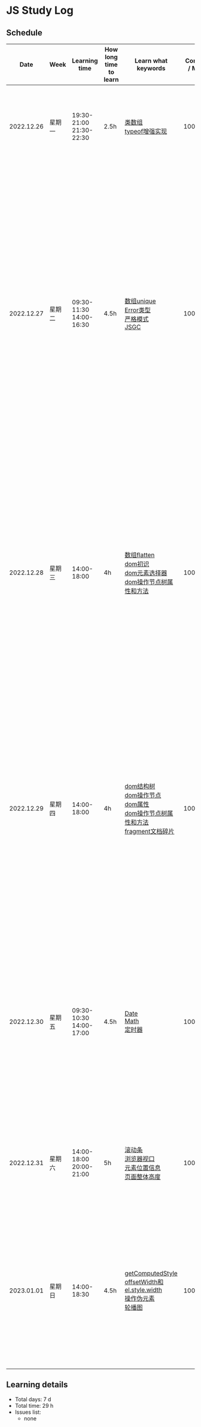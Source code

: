 # JS Study Log

## Schedule

<table>
    <thead align="center">
        <tr>
            <th>Date</th>
            <th width="80">Week</th>
            <th width="130">Learning time</th>
            <th width="80">How long time to learn</th>
            <th width="140">Learn what keywords</th>
            <th width="80">Completion / Mastery</th>
            <th>What you learned</th>
        </tr>
    </thead>
    <tbody>
        <tr>
            <td>2022.12.26</td>
            <td>星期一</td>
            <td>
              <span>19:30-21:00</span><br />
              <span>21:30-22:30</span>
            </td>
            <td>2.5h</td>
            <td>
              <a href="https://github.com/lxmob/blog/blob/main/js%2B%2B/array/class.array.html">类数组</a><br />
              <a href="https://github.com/lxmob/blog/blob/main/js%2B%2B/base/typeof.html">typeof增强实现</a>
            </td>
            <td>100%/100%</td>
            <td>
              <span>1、自定义类数组对象即可以是对象也可以是数组，通过继承数组原型对象上的方法，添加类数组对象length属性和对应下标属性</span><br />
              <span>2、常见的类数组有arguments，dom元素列表</span>
            </td>
        </tr>
        <tr>
            <td>2022.12.27</td>
            <td>星期二</td>
            <td>
              <span>09:30-11:30</span><br />
              <span>14:00-16:30</span>
            </td>
            <td>4.5h</td>
            <td>
              <a href="https://github.com/lxmob/blog/blob/main/js%2B%2B/array/array.unique.html">数组unique</a><br />
              <a href="https://github.com/lxmob/blog/blob/main/js%2B%2B/base/js.syntax.error.html">Error类型</a><br />
              <a href="https://github.com/lxmob/blog/blob/main/js%2B%2B/base/ECMA.html">严格模式</a><br />
              <a href="https://github.com/lxmob/blog/blob/main/js%2B%2B/base/js.gc.html">JSGC</a>
            </td>
            <td>100%/100%</td>
            <td>
              <span>1、数组去重多种方式：for循环结合splice方法实现、使用对象属性不重复的特性结合hasOwnProperty方法实现、es6的Set数据集合实现</span><br />
              <span>2、js错误类型分为6种：引用错误、类型错误、取值范围错误、语法错误、uri解析错误、eval错误</span><br />
              <span>3、使用try catch语法可以捕获代码块内发生的错误，throw关键字来抛出错误</span><br />
              <span>4、严格模式下不能使用 with 表达式、arguments.callee、函数名.caller、函数内this指向undefined，函数参数不能重复、声明变量必须使用var关键字、eval作用域声明的变量严格模式下无法访问</span><br />
              <span>5、js垃圾回收机制分为两种方式，标记清除和引用计数，大多浏览器采用标记清除的方式，低版本ie6使用引用计数形式，引用计数方式会导致循环引用问题使变量无法被释放，导致内存泄露</span>
            </td>
        </tr>
        <tr>
            <td>2022.12.28</td>
            <td>星期三</td>
            <td>
              <span>14:00-18:00</span>
            </td>
            <td>4h</td>
            <td>
              <a href="https://github.com/lxmob/blog/blob/main/js%2B%2B/array/array.unique.html">数组flatten</a><br />
              <a href="https://github.com/lxmob/blog/blob/main/js%2B%2B/dom/dom.html">dom初识</a><br />
              <a href="https://github.com/lxmob/blog/blob/main/js%2B%2B/dom/dom.selector.html">dom元素选择器</a><br />
              <a href="https://github.com/lxmob/blog/blob/main/js%2B%2B/base/js.gc.html">dom操作节点树属性和方法</a>
            </td>
            <td>100%/100%</td>
            <td>
              <span>1、js中的三种对象包含本地对象、内置对象、宿主对象</span><br />
              <span>2、dom是通过浏览器提供的一套方法表示或操作HTML和XML，它无法操作css样式，能改变元素的样式，是因为操作的是元素节点的属性style</span><br />
              <span>3、获取元素节点的方法包含get*一系列的方法还有html5新引入的web-api（querySelector、querySelectorAll）</span><br />
              <span>4、h5新引入的api相比较于get系列的优点是能够通过css选择器来获取对应的元素节点，缺点是性能差，不具备实时性存储的只是一块片段</span><br />
              <span>5、节点不等于元素，节点中包含元素节点，节点包含（元素、属性、文本、注释、document、fragement）</span>
            </td>
        </tr>
        <tr>
            <td>2022.12.29</td>
            <td>星期四</td>
            <td>
              <span>14:00-18:00</span>
            </td>
            <td>4h</td>
            <td>
              <a href="https://github.com/lxmob/blog/blob/main/js%2B%2B/dom/dom.proto.html">dom结构树</a><br />
              <a href="https://github.com/lxmob/blog/blob/main/js%2B%2B/dom/dom.operation.node.html">dom操作节点</a><br />
              <a href="https://github.com/lxmob/blog/blob/main/js%2B%2B/dom/dom.operation.attr.html">dom属性</a><br />
              <a href="https://github.com/lxmob/blog/blob/main/js%2B%2B/base/js.gc.html">dom操作节点树属性和方法</a><br />
              <a href="https://github.com/lxmob/blog/blob/main/js%2B%2B/dom/dom.fragment.html">fragment文档碎片</a>
            </td>
            <td>100%/100%</td>
            <td>
              <span>1、dom结构树中存在多个构造函数，每个构造函数创建各个dom元素节点，通过原型链链接各个节点，最终都继承于Object.prototype</span><br />
              <span>2、getElementById和getElementsByName特殊的方法，仅存在于Document.prototype身上</span><br />
              <span>3、appendChild的特殊性，能够动态增加和剪切元素节点</span><br />
              <span>4、removeChild的特殊性，删除的是当前的节点，而内存中的dom对象将保留，如果想彻底删除通过调用元素身上remove方法释放内存</span><br />
              <span>5、HTML5给元素新增的自定义属性data-*属性，保存在当前元素节点下dataset对象中</span><br />
              <span>6、文档碎片它的创建不存在dom节点树当中，暂存于内存当中，通过它可以解决回流的问题提升性能</span>
            </td>
        </tr>
        <tr>
            <td>2022.12.30</td>
            <td>星期五</td>
            <td>
              <span>09:30-10:30</span><br />
              <span>14:00-17:00</span>
            </td>
            <td>4.5h</td>
            <td>
              <a href="https://github.com/lxmob/blog/blob/main/js%2B%2B/other/date.html">Date</a><br />
              <a href="https://github.com/lxmob/blog/blob/main/js%2B%2B/other/math.html">Math</a><br />
              <a href="https://github.com/lxmob/blog/blob/main/js%2B%2B/other/settimeout.html">定时器</a>
            </td>
            <td>100%/100%</td>
            <td>
              <span>1、Date日期对象，实现电子时钟和倒计时功能</span><br />
              <span>2、getDay返回的是星期几（0-6的范围）getMonth返回的月份（0-11的范围）getYear会导致计算机千年虫的问题</span><br />
              <span>3、Math.round四舍五入方法（并非数学上的四舍五入，不精确）Math.ceil和Math.floor向上和向下取整</span><br />
              <span>4、setTimeout定时器和setInterval计时器，指定未来某段时间触发事件或循环触发事件，返回值是唯一标识id，通过clearTimeout或者clearInterval可以根据唯一标识id清除定时器</span>
            </td>
        </tr>
        <tr>
            <td>2022.12.31</td>
            <td>星期六</td>
            <td>
              <span>14:00-18:00</span><br />
              <span>20:00-21:00</span>
            </td>
            <td>5h</td>
            <td>
              <a href="https://github.com/lxmob/blog/blob/main/js%2B%2B/dom/dom.scroll.viewport.html">滚动条</a><br />
              <a href="https://github.com/lxmob/blog/blob/main/js%2B%2B/dom/dom.scroll.viewport.html">浏览器视口</a><br />
              <a href="https://github.com/lxmob/blog/blob/main/js%2B%2B/dom/dom.scroll.viewport.html">元素位置信息</a><br />
              <a href="https://github.com/lxmob/blog/blob/main/js%2B%2B/dom/dom.scroll.viewport.html">页面整体高度</a>
            </td>
            <td>100%/100%</td>
            <td>
              <span>1、浏览器兼容怪异模式和标准模式，标准模式由w3c通过DOCTYPE来规定，怪异模式由浏览器厂商来向后兼容，通过document.compactMode来区分不同模式，标准模式为CSS1Compat，怪异模式为BackCompat</span><br />
              <span>2、实现阅读小说自动滚动功能</span>
            </td>
        </tr>
        <tr>
            <td>2023.01.01</td>
            <td>星期日</td>
            <td>
              <span>14:00-18:30</span>
            </td>
            <td>4.5h</td>
            <td>
              <a href="https://github.com/lxmob/blog/blob/main/js%2B%2B/dom/dom.style.html">getComputedStyle</a><br />
              <a href="https://github.com/lxmob/blog/blob/main/js%2B%2B/dom/dom.style.html">offsetWidth和el.style.width</a><br />
              <a href="https://github.com/lxmob/blog/blob/main/js%2B%2B/dom/dom.style.html">操作伪元素</a><br />
              <a href="https://github.com/lxmob/blog/blob/main/js%2B%2B/example/swiper.case.html">轮播图</a>
            </td>
            <td>100%/100%</td>
            <td>
              <span>1、getComputedStyle查看元素的计算样式值返回的是一个绝对值，存在兼容问题IE8及以下需要使用currentStyle来获取</span><br />
              <span>2. offsetWidth和el.style.width查找的机制不一样，offsetWidth是通过底层渲染引擎大小来返回尺寸，而el.style.width是通过元素属性行内样式来获取尺寸大小</span><br />
              <span>3、getComputedStyle读取伪元素属性传递第二个参数伪元素名称，通过设置className来操作伪元素样式</span>
            </td>
        </tr>
    </tbody>
</table>

## Learning details

- Total days: 7 d
- Total time: 29 h
- Issues list:
  - none
